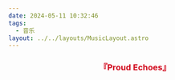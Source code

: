 ```yaml
---
date: 2024-05-11 10:32:46
tags: 
  - 音乐
layout: ../../layouts/MusicLayout.astro
---
```

<div id="albums">
    <div id="Sennzai">
        <h3 style="text-align:center">
            <font color="#d1061b">『Proud Echoes』</font>
        </h3>
        <div>
            <link rel="stylesheet" href="/js/APlayer.min.css">
            <div id="aplayer"></div>
            <script src="/js/APlayer.min.js"></script>
        </div>
        <script>
            const ap = new APlayer({
                container: document.getElementById('aplayer'),
                mini: false,
                autoplay: false,
                theme: '#d1061b',
                loop: 'all',
                order: 'random',
                preload: 'auto',
                volume: 0.3,
                mutex: true,
                listFolded: false,
                listMaxHeight: 90,
                audio: [
                    {
                        name: '白蓮華',
                        artist: 'Sennzai',
                        url: 'https://github.com/Resalia/music2/raw/master/Proud%20Echoes/01.%20%E7%99%BD%E8%93%AE%E8%8F%AF.flac',
                        cover: '/images/Proud-Echoes.jpg'
                    },
                    {
                        name: '全知全能',
                        artist: 'Sennzai',
                        url: 'https://github.com/Resalia/music2/raw/master/Proud%20Echoes/02.%20%E5%85%A8%E7%9F%A5%E5%85%A8%E8%83%BD.flac',
                        cover: '/images/Proud-Echoes.jpg'
                    },
                    {
                        name: '沈黙の塔',
                        artist: 'Sennzai',
                        url: 'https://github.com/Resalia/music2/raw/master/Proud%20Echoes/03.%20%E6%B2%88%E9%BB%99%E3%81%AE%E5%A1%94.flac',
                        cover: '/images/Proud-Echoes.jpg'
                    },
                    {
                        name: 'Dimension',
                        artist: 'Sennzai',
                        url: 'https://github.com/Resalia/music2/raw/master/Proud%20Echoes/04.%20Dimension.flac',
                        cover: '/images/Proud-Echoes.jpg'
                    },
                    {
                        name: '春宵胡蝶',
                        artist: 'Sennzai',
                        url: 'https://github.com/Resalia/music2/raw/master/Proud%20Echoes/05.%20%E6%98%A5%E5%AE%B5%E8%83%A1%E8%9D%B6.flac',
                        cover: '/images/Proud-Echoes.jpg'
                    }
                ]
            });
        </script>
    </div>
</div>

